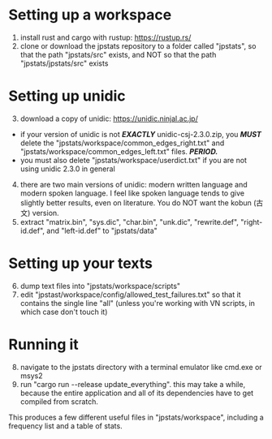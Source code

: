 # Setting up a workspace

1) install rust and cargo with rustup: https://rustup.rs/
2) clone or download the jpstats repository to a folder called "jpstats", so that the path "jpstats/src" exists, and NOT so that the path "jpstats/jpstats/src" exists

# Setting up unidic

3) download a copy of unidic: https://unidic.ninjal.ac.jp/
 * if your version of unidic is not ***EXACTLY*** unidic-csj-2.3.0.zip, you ***MUST*** delete the "jpstats/workspace/common_edges_right.txt" and "jpstats/workspace/common_edges_left.txt" files. ***PERIOD.***
 * you must also delete "jpstats/workspace/userdict.txt" if you are not using unidic 2.3.0 in general
4) there are two main versions of unidic: modern written language and modern spoken language. I feel like spoken language tends to give slightly better results, even on literature. You do NOT want the kobun (古文) version.
5) extract "matrix.bin", "sys.dic", "char.bin", "unk.dic", "rewrite.def", "right-id.def", and "left-id.def" to "jpstats/data"

# Setting up your texts

6) dump text files into "jpstats/workspace/scripts"
7) edit "jpstast/workspace/config/allowed_test_failures.txt" so that it contains the single line "all" (unless you're working with VN scripts, in which case don't touch it)

# Running it

8) navigate to the jpstats directory with a terminal emulator like cmd.exe or msys2
7) run "cargo run --release update_everything". this may take a while, because the entire application and all of its dependencies have to get compiled from scratch.

This produces a few different useful files in "jpstats/workspace", including a frequency list and a table of stats.

